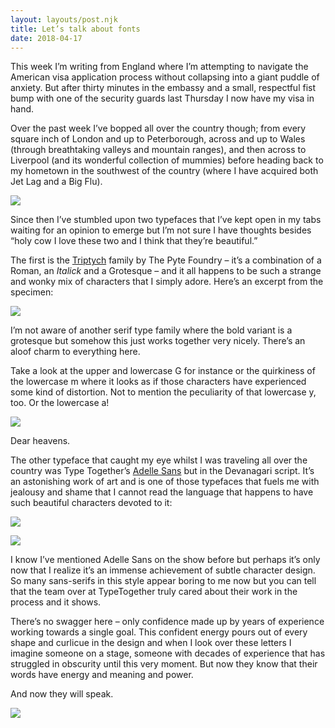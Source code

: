```yaml
---
layout: layouts/post.njk
title: Let’s talk about fonts
date: 2018-04-17
---
```


This week I’m writing from England where I’m attempting to navigate the American visa application process without collapsing into a giant puddle of anxiety. But after thirty minutes in the embassy and a small, respectful fist bump with one of the security guards last Thursday I now have my visa in hand.

Over the past week I’ve bopped all over the country though; from every square inch of London and up to Peterborough, across and up to Wales (through breathtaking valleys and mountain ranges), and then across to Liverpool (and its wonderful collection of mummies) before heading back to my hometown in the southwest of the country (where I have acquired both Jet Lag and a Big Flu).

![](https://buttondown.s3.us-west-2.amazonaws.com/images/47dd2e5b-dd86-4d22-830f-3401ab4c8880.jpg)

Since then I’ve stumbled upon two typefaces that I’ve kept open in my tabs waiting for an opinion to emerge but I’m not sure I have thoughts besides “holy cow I love these two and I think that they’re beautiful.”

The first is the [Triptych](https://thepytefoundry.net/typefaces/triptych) family by The Pyte Foundry – it’s a combination of a Roman, an _Italick_ and a Grotesque – and it all happens to be such a strange and wonky mix of characters that I simply adore. Here’s an excerpt from the specimen:

![](https://buttondown.s3.us-west-2.amazonaws.com/images/22c3fc6f-a2a6-4077-90fb-39bdf5e13f23.png)

I’m not aware of another serif type family where the bold variant is a grotesque but somehow this just works together very nicely. There’s an aloof charm to everything here.

Take a look at the upper and lowercase G for instance or the quirkiness of the lowercase m where it looks as if those characters have experienced some kind of distortion. Not to mention the peculiarity of that lowercase y, too. Or the lowercase a!

![](https://buttondown.s3.us-west-2.amazonaws.com/images/dbade38f-5625-4653-86f2-313f26124d23.png)

Dear heavens.

The other typeface that caught my eye whilst I was traveling all over the country was Type Together’s [Adelle Sans](https://www.type-together.com/adelle-sans-devanagari-font) but in the Devanagari script. It’s an astonishing work of art and is one of those typefaces that fuels me with jealousy and shame that I cannot read the language that happens to have such beautiful characters devoted to it:

![](https://buttondown.s3.us-west-2.amazonaws.com/images/0d759cca-9b06-4d63-ae94-2cbff36a9d0e.png)

![](https://buttondown.s3.us-west-2.amazonaws.com/images/d35bb61a-d0c2-46fc-9167-4e8c26498855.png)

I know I’ve mentioned Adelle Sans on the show before but perhaps it’s only now that I realize it’s an immense achievement of subtle character design. So many sans-serifs in this style appear boring to me now but you can tell that the team over at TypeTogether truly cared about their work in the process and it shows.

There’s no swagger here – only confidence made up by years of experience working towards a single goal. This confident energy pours out of every shape and curlicue in the design and when I look over these letters I imagine someone on a stage, someone with decades of experience that has struggled in obscurity until this very moment. But now they know that their words have energy and meaning and power.

And now they will speak.

![](https://buttondown.s3.us-west-2.amazonaws.com/images/d54662a1-1a70-4ff5-816a-39fd816692c1.png)
